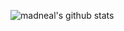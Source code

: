 ![madneal's github stats](https://github-readme-stats.vercel.app/api?username=madneal&show_icons=true&theme=radical)

